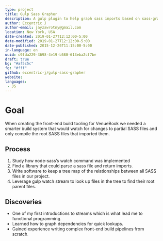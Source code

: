 ```yaml
---
type: project
title: Gulp Sass Grapher
description: A gulp plugin to help graph sass imports based on sass-graph.
author: Eccentric J
author-email: jayzawrotny@gmail.com
location: New York, USA
date-created: 2019-01-27T12:12:00-5:00
date-modified: 2019-01-27T12:12:00-5:00
date-published: 2015-12-26T11:15:00-5:00
in-language: en
uuid: c9fda229-3698-4e19-b580-613eba2cf7be
draft: true
bg: "#af5c5c"
fg: "#fff"
github: eccentric-j/gulp-sass-grapher
website:
languages:
 - JS
---
```

# <i class="fa fa-trophy icon"></i> Goal

When creating the front-end build tooling for VenueBook we needed a smarter build system that would watch for changes to partial SASS files and only compile the root SASS files that imported them.

## <i class="fa fa-list-ol icon"></i> Process
1. Study how node-sass&rsquo;s watch command was implemented
2. Find a library that could parse a sass file and return imports.
3. Write software to keep a tree map of the relationships between all SASS files in our project.
4. Leverage gulp watch stream to look up files in the tree to find their root parent files.

## <i class="fa fa-lightbulb icon"></i> Discoveries
- One of my first introductions to streams which is what lead me to functional programming.
- Learned how to graph dependencies for quick lookups.
- Gained experience writing complex front-end build pipelines from scratch.
